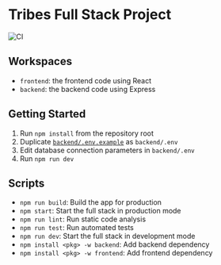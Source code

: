 # Tribes Full Stack Project

![CI](https://github.com/green-fox-academy/dusicyon-viridian-tribes-react/actions/workflows/ci.yml/badge.svg?branch=master)

## Workspaces

- `frontend`: the frontend code using React
- `backend`: the backend code using Express

## Getting Started

1. Run `npm install` from the repository root
1. Duplicate [`backend/.env.example`](backend/.env.example) as `backend/.env`
1. Edit database connection parameters in `backend/.env`
1. Run `npm run dev`

## Scripts

- `npm run build`: Build the app for production
- `npm start`: Start the full stack in production mode
- `npm run lint`: Run static code analysis
- `npm run test`: Run automated tests
- `npm run dev`: Start the full stack in development mode
- `npm install <pkg> -w backend`: Add backend dependency
- `npm install <pkg> -w frontend`: Add frontend dependency
